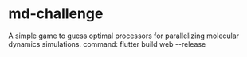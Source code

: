 # md-challenge

A simple game to guess optimal processors for parallelizing molecular dynamics simulations.
command: flutter build web --release
